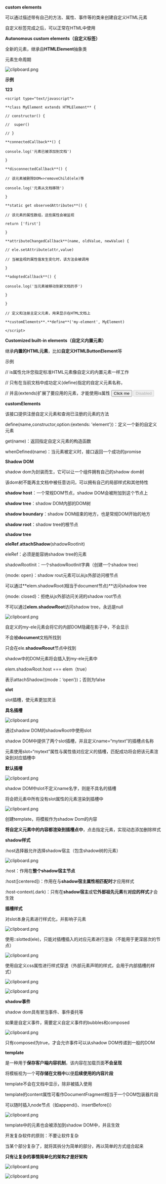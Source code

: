 **custom elements**

可以通过描述带有自己的方法、属性、事件等的类来创建自定义HTML元素

自定义标签完成之后，可以正常在HTML中使用

**Autonomous custom elements（自定义标签）**

全新的元素，继承自**HTMLElement**抽象类

元素生命周期

![clipboard.png](./assets/Aspose.Words.dc16c6af-a881-4f21-9080-4774cc7b46fc.001.png)

**示例**

**<my-element first="123">123</my-element>**

```
<script type="text/javascript">

**class MyElement extends HTMLElement** {

// constructor() {

//  super()

// }

**connectedCallback**() {

console.log('元素已被添加到文档')

}

**disconnectedCallback**() {

// 该元素被删除DOM=>removeChild(ele)等

console.log('元素从文档移除')

}

**static get observedAttributes**() {

// 该元素的属性数组，这些属性会被监视

return ['first']

}

**attributeChangedCallback**(name, oldValue, newValue) {

// ele.setAttribute(attr,value)

// 当被监视的属性值发生变化时，该方法会被调用

}

**adoptedCallback**() {

console.log('当元素被移动到新文档的手')

}

}

// 定义和注册主定义元素，用来显示在HTML文档上

**customElements**.**define**('my-element', MyElement)

</script>
```
**Customized built-in elements（自定义内置元素）**

继承**内置的HTML元素**，比如**自定义HTMLButtonElement**等

示例

<script> // 这个按钮在被点击的时候说 "hello"，该自定义元素继承自HTMLButton元素 class HelloButton extends HTMLButtonElement {   constructor() {     super();     this.addEventListener('click', () => alert("Hello!"));   } } // 注册一个hello-button的元素，指定元素构造器，可选：继承已创建的元素（拥有其属性和方法） customElements.define('hello-button', HelloButton, {extends: 'button'}); </script>

// is属性允许您指定标准HTML元素像自定义的内置元素一样工作

// 只有在当前文档中成功定义(define)指定的自定义元素名称，

// 并且(extends)扩展了要应用的元素，才能使用is属性   <button is="hello-button">Click me</button>   <button is="hello-button" disabled>Disabled</button>

**customElements**

该接口提供注册自定义元素和查询已注册的元素的方法

define(name,constructor,option:{extends: 'element'})：定义一个新的自定义元素

get(name)：返回指定自定义元素的构造函数

whenDefined(name)：当元素被定义时，接口返回一个成功的promise

**Shadow DOM**

shadow dom为封装而生，它可以让一个组件拥有自己的shadow dom树

该dom树不能再主文档中被任意访问，可以拥有自己的局部样式和其他特性

**shadow host**：一个常规DOM节点，shadow DOM会被附加到这个节点上

**shadow tree**：shadow DOM内部的DOM树

**shadow boundary**：shadow DOM结束的地方，也是常规DOM开始的地方

**shadow root**：shadow tree的根节点

**shadow tree**

**eleRef**.**attachShadow**(shadowRootInit)

eleRef：必须是能容纳shadow tree的元素

shadowRootInit：一个shadowRootInit字典（创建一个shadow tree）

{mode: open}：shadow rout元素可以从js外部访问根节点

可以通过**elem.shadowRoot(相当于document节点)**访问shadow tree

{mode: closed}：拒绝从js外部访问关闭的shadow root节点

不可以通过**elem.shadowRoot**访问shadow tree，永远是null

![clipboard.png](./assets/Aspose.Words.dc16c6af-a881-4f21-9080-4774cc7b46fc.002.png)

自定义的my-ele元素会将它的内部DOM隐藏在影子中，不会显示

不会被**document**文档所找到

只会在ele.**shadowRoout**节点中找到

shadow中的DOM元素将会插入到my-ele元素中

elem.shadowRoot.host === elem（true）

表示attachShadow({mode：‘open’})；否则为false

**slot**

slot插槽，使元素更加灵活

**具名插槽**

![clipboard.png](./assets/Aspose.Words.dc16c6af-a881-4f21-9080-4774cc7b46fc.003.png)

通过shadow DOM的shadowRoot中使用slot

shadow DOM中提供了两个slot插槽，并且定义name=“mytext”的插槽点名称

元素使用slot=“mytext”属性与属性值对应定义的插槽，匹配成功将会把该元素渲染到对应插槽中

**默认插槽**

![clipboard.png](./assets/Aspose.Words.dc16c6af-a881-4f21-9080-4774cc7b46fc.004.png)

shadow DOM中slot不定义name名字，则是不具名的插槽

将会把元素中所有没有slot属性的元素渲染到插槽中

![clipboard.png](./assets/Aspose.Words.dc16c6af-a881-4f21-9080-4774cc7b46fc.005.png)

创建template，将模板作为shadow Dom的内容

**将自定义元素中的内容都渲染到插槽点中**，点击指定元素，实现动态添加删除样式

**shadow样式**

:host选择器允许选择shadow宿主（包含shadow树的元素）

![clipboard.png](./assets/Aspose.Words.dc16c6af-a881-4f21-9080-4774cc7b46fc.006.png)

:host：作用在**整个shadow宿主节点**

:host([centered])：作用在与**shadow宿主属性相匹配时**才应用样式

:host-context(.dark)：只有在**shadow宿主**或**它外部祖先元素**有**对应的样式**才会生效

**插槽样式**

对slot本身元素进行样式化，并影响子元素

![clipboard.png](./assets/Aspose.Words.dc16c6af-a881-4f21-9080-4774cc7b46fc.007.png)

使用::slotted(ele)，只能对插槽插入的对应元素进行渲染（不能用于更深层次的节点）

![clipboard.png](./assets/Aspose.Words.dc16c6af-a881-4f21-9080-4774cc7b46fc.008.png)

使用自定义css属性进行样式穿透（外部元素声明的样式，会用于内部插槽的样式）

![clipboard.png](./assets/Aspose.Words.dc16c6af-a881-4f21-9080-4774cc7b46fc.009.png)

![clipboard.png](./assets/Aspose.Words.dc16c6af-a881-4f21-9080-4774cc7b46fc.010.png)

**shadow事件**

shadow dom具有冒泡事件、事件委托等

如果是自定义事件，需要定义自定义事件的bubbles和composed

![clipboard.png](./assets/Aspose.Words.dc16c6af-a881-4f21-9080-4774cc7b46fc.011.png)

只有composed为true，才会允许事件可以从shadow DOM传递到一般的DOM

**template**

是一种用于**保存客户端内容机制**，该内容在加载页面**不会呈现**

将模板视为一个**可存储在文档中**以便**后续使用的内容片段**

template不会在文档中显示，除非被插入使用

template的content属性可看作DocumentFragment相当于一个DOM包装器片段

可以随时插入node节点（如append()、insertBefore()）

![clipboard.png](./assets/Aspose.Words.dc16c6af-a881-4f21-9080-4774cc7b46fc.012.png)

template中的元素也会被添加到shadow DOM中，并且生效

开发复杂软件的原则：不要让软件复杂

当某个部分复杂了，就将其拆分为简单的部分，再以简单的方式组合起来

**只有让复杂的事情简单化的架构才是好架构**

![clipboard.png](./assets/Aspose.Words.dc16c6af-a881-4f21-9080-4774cc7b46fc.013.png)

![clipboard.png](./assets/Aspose.Words.dc16c6af-a881-4f21-9080-4774cc7b46fc.014.png)

